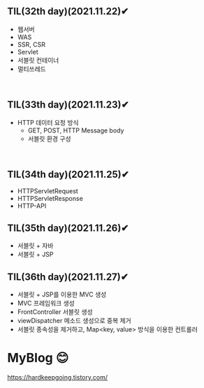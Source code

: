 ## TIL(32th day)(2021.11.22)✔
* 웹서버
* WAS
* SSR, CSR
* Servlet
* 서블릿 컨테이너
* 멀티쓰레드

</br>

## TIL(33th day)(2021.11.23)✔
* HTTP 데이터 요청 방식 
  * GET, POST, HTTP Message body
  * 서블릿 환경 구성

</br>

## TIL(34th day)(2021.11.25)✔
* HTTPServletRequest
* HTTPServletResponse
* HTTP-API 

## TIL(35th day)(2021.11.26)✔
* 서블릿 + 자바
* 서블릿 + JSP

## TIL(36th day)(2021.11.27)✔
* 서블릿 + JSP를 이용한 MVC 생성
* MVC 프레임워크 생성
 * FrontController 서블릿 생성
 * viewDispatcher 메소드 생성으로 중복 제거
 * 서블릿 종속성을 제거하고, Map<key, value> 방식을 이용한 컨트롤러  

# MyBlog 😊

https://hardkeepgoing.tistory.com/
